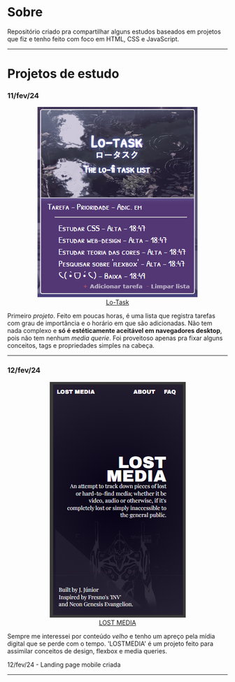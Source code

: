 # Sobre
Repositório criado pra compartilhar alguns estudos baseados em projetos que fiz e tenho feito com foco em HTML, CSS e JavaScript.

***

# Projetos de estudo

### 11/fev/24

<p align=center>
  <a href="https://jjuniorbrasil.github.io/projetinhos-front/Lo-task/">
    <img src="Lo-task/assets/Screenshot_1.png" alt="Lo-task thumb"><br>
    Lo-Task
  </a>
</p>

Primeiro *projeto*. Feito em poucas horas, é uma lista que registra tarefas com grau de importância e o horário em que são adicionadas. Não tem nada complexo e **só é estéticamente aceitável em navegadores desktop**, pois não tem nenhum *media querie*. Foi proveitoso apenas pra fixar alguns conceitos, tags e propriedades simples na cabeça.

<hr>

### 12/fev/24

<p align=center>
  <a href="https://jjuniorbrasil.github.io/projetinhos-front/LOSTMEDIA/">
    <img src="LOSTMEDIA/thumb.png" alt="Lost Media thumb"><br>
    LOST MEDIA
  </a>
</p>

Sempre me interessei por conteúdo *velho* e tenho um apreço pela mídia digital que se perde com o tempo. 'LOSTMEDIA' é um projeto feito para assimilar conceitos de design, flexbox e media queries.

12/fev/24 - Landing page mobile criada

***
